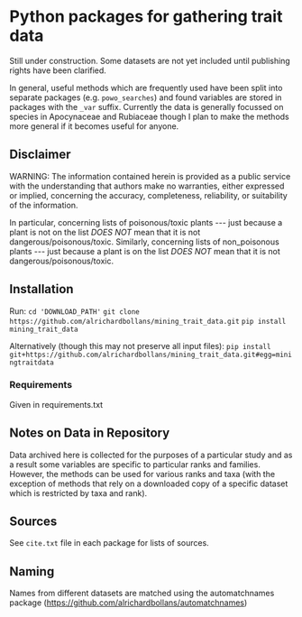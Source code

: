 # Python packages for gathering trait data

Still under construction. Some datasets are not yet included until publishing rights have been clarified.

In general, useful methods which are frequently used have been split into separate packages (e.g. `powo_searches`) and
found variables are stored in packages with the `_var` suffix. Currently the data is generally focussed on species in
Apocynaceae and Rubiaceae though I plan to make the methods more general if it becomes useful for anyone.

## Disclaimer

WARNING: The information contained herein is provided as a public service with the understanding that authors make no
warranties, either expressed or implied, concerning the accuracy, completeness, reliability, or suitability of the
information.

In particular, concerning lists of poisonous/toxic plants --- just because a plant is not on the list *DOES NOT* mean
that it is not dangerous/poisonous/toxic. Similarly, concerning lists of non_poisonous plants --- just because a plant
is on the list *DOES NOT* mean that it is not dangerous/poisonous/toxic.

## Installation

Run:
`cd 'DOWNLOAD_PATH'`
`git clone https://github.com/alrichardbollans/mining_trait_data.git`
`pip install mining_trait_data`

Alternatively (though this may not preserve all input files):
`pip install git+https://github.com/alrichardbollans/mining_trait_data.git#egg=miningtraitdata`

### Requirements

Given in requirements.txt

## Notes on Data in Repository

Data archived here is collected for the purposes of a particular study and as a result some variables are specific to
particular ranks and families. However, the methods can be used for various ranks and taxa (with the exception of
methods that rely on a downloaded copy of a specific dataset which is restricted by taxa and rank).

## Sources

See `cite.txt` file in each package for lists of sources.

## Naming

Names from different datasets are matched using the automatchnames
package (https://github.com/alrichardbollans/automatchnames)